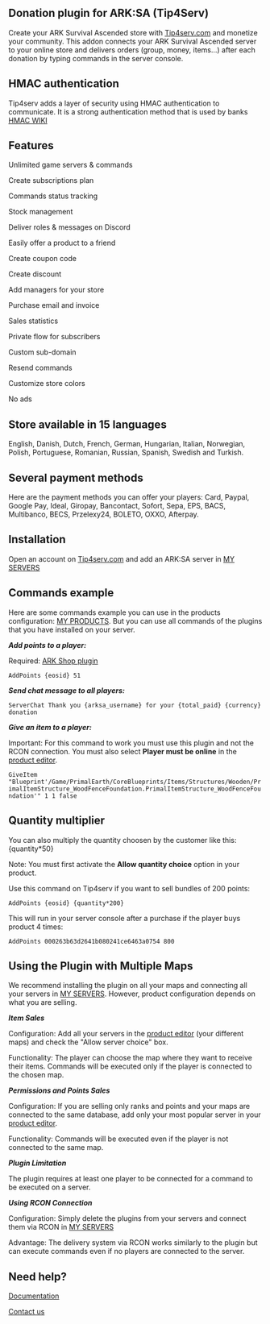 ## Donation plugin for ARK:SA (Tip4Serv)

Create your ARK Survival Ascended store with [Tip4serv.com](https://tip4serv.com/?ads=github) and monetize your community.
This addon connects your ARK Survival Ascended server to your online store and delivers orders (group, money, items...) after each donation by typing commands in the server console.

## HMAC authentication

Tip4serv adds a layer of security using HMAC authentication to communicate. It is a strong authentication method that is used by banks [HMAC WIKI](https://en.wikipedia.org/wiki/HMAC)

## Features

Unlimited game servers & commands

Create subscriptions plan

Commands status tracking

Stock management

Deliver roles & messages on Discord

Easily offer a product to a friend

Create coupon code

Create discount

Add managers for your store

Purchase email and invoice

Sales statistics

Private flow for subscribers

Custom sub-domain

Resend commands

Customize store colors

No ads

## Store available in 15 languages

English, Danish, Dutch, French, German, Hungarian, Italian, Norwegian, Polish, Portuguese, Romanian, Russian, Spanish, Swedish and Turkish.

## Several payment methods

Here are the payment methods you can offer your players: Card, Paypal, Google Pay, Ideal, Giropay, Bancontact, Sofort, Sepa, EPS, BACS, Multibanco, BECS, Przelexy24, BOLETO, OXXO, Afterpay.

## Installation

Open an account on [Tip4serv.com](https://tip4serv.com/?ads=github) and add an ARK:SA server in [MY SERVERS](https://tip4serv.com/dashboard/my-servers)

## Commands example

Here are some commands example you can use in the products configuration: [MY PRODUCTS](https://tip4serv.com/dashboard/my-products).
But you can use all commands of the plugins that you have installed on your server.

***Add points to a player:***

Required: [ARK Shop plugin](https://gameservershub.com/forums/resources/ark-survival-ascended-arkshop-crossplay-supported.714/)

`AddPoints {eosid} 51`

***Send chat message to all players:***

`ServerChat Thank you {arksa_username} for your {total_paid} {currency} donation`

***Give an item to a player:***

Important: For this command to work you must use this plugin and not the RCON connection. You must also select **Player must be online** in the [product editor](https://docs.tip4serv.com/store-setup/server-commands#id-2.-product-editor).

`GiveItem "Blueprint'/Game/PrimalEarth/CoreBlueprints/Items/Structures/Wooden/PrimalItemStructure_WoodFenceFoundation.PrimalItemStructure_WoodFenceFoundation'" 1 1 false`

## Quantity multiplier

You can also multiply the quantity choosen by the customer like this: {quantity*50}

Note: You must first activate the **Allow quantity choice** option in your product.

Use this command on Tip4serv if you want to sell bundles of 200 points:

`AddPoints {eosid} {quantity*200}`

This will run in your server console after a purchase if the player buys product 4 times:

`AddPoints 000263b63d2641b080241ce6463a0754 800`

## Using the Plugin with Multiple Maps

We recommend installing the plugin on all your maps and connecting all your servers in [MY SERVERS](https://tip4serv.com/dashboard/my-servers). However, product configuration depends on what you are selling.

***Item Sales***

Configuration: Add all your servers in the [product editor](https://docs.tip4serv.com/store-setup/server-commands#id-2.-product-editor) (your different maps) and check the "Allow server choice" box.

Functionality: The player can choose the map where they want to receive their items. Commands will be executed only if the player is connected to the chosen map.

***Permissions and Points Sales***

Configuration: If you are selling only ranks and points and your maps are connected to the same database, add only your most popular server in your [product editor](https://docs.tip4serv.com/store-setup/server-commands#id-2.-product-editor).

Functionality: Commands will be executed even if the player is not connected to the same map.

***Plugin Limitation***

The plugin requires at least one player to be connected for a command to be executed on a server.

***Using RCON Connection***

Configuration: Simply delete the plugins from your servers and connect them via RCON in [MY SERVERS](https://tip4serv.com/dashboard/my-servers)

Advantage: The delivery system via RCON works similarly to the plugin but can execute commands even if no players are connected to the server.

## Need help?

[Documentation](https://docs.tip4serv.com)

[Contact us](https://tip4serv.com/contact)
